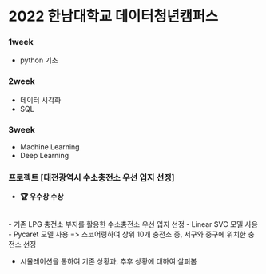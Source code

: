 # 2022 한남대학교 데이터청년캠퍼스

### 1week
- python 기초

### 2week
- 데이터 시각화
- SQL

### 3week
- Machine Learning
- Deep Learning


### 프로젝트 [대전광역시 수소충전소 우선 입지 선정]

- **🏆 우수상 수상**
<br>
- 기존 LPG 충전소 부지를 활용한 수소충전소 우선 입지 선정
- Linear SVC 모델 사용
- Pycaret 모델 사용
=> 스코어링하여 상위 10개 충전소 중, 서구와 중구에 위치한 충전소 선정

- 시뮬레이션을 통하여 기존 상황과, 추후 상황에 대하여 살펴봄

